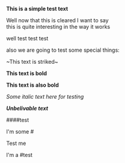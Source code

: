 **This is a simple test text**

Well now that this is cleared I want to say  
this is quite interesting in the way it works

well test test test

also we are going to test some special things:

~This text is striked~

__This text is bold__

**This text is also bold**

_Some italic text here for testing_

*__Unbelivable text__*

####test


I'm some #

Test me 

I'm a #test